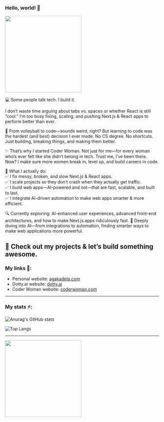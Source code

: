 ### Hello, world! 👋

[<img src="https://user-images.githubusercontent.com/14938482/173395971-707d0d64-ca9d-4c34-9f08-df2a80c229fd.png" width="250" />](https://agakadela.com)

💻 Some people talk tech. I build it.

I don’t waste time arguing about tabs vs. spaces or whether React is still “cool.” I’m too busy fixing, scaling, and pushing Next.js & React apps to perform better than ever.

🏐 From volleyball to code—sounds weird, right? But learning to code was the hardest (and best) decision I ever made. No CS degree. No shortcuts. Just building, breaking things, and making them better.

✨ That’s why I started Coder Woman. Not just for me—for every woman who’s ever felt like she didn’t belong in tech. Trust me, I’ve been there. Now? I make sure more women break in, level up, and build careers in code.

🚀 What I actually do:  
✅ I fix messy, broken, and slow Next.js & React apps.  
✅ I scale projects so they don’t crash when they actually get traffic.  
✅ I build web apps—AI-powered and not—that are fast, scalable, and built to last.  
✅ I integrate AI-driven automation to make web apps smarter & more efficient.

🔍 Currently exploring: AI-enhanced user experiences, advanced front-end architectures, and how to make Next.js apps ridiculously fast.
🧠 Deeply diving into AI—from integrations to automation, finding smarter ways to make web applications more powerful.

👀 Check out my projects & let’s build something awesome.
---
### My links 🔗:
- Personal website: [agakadela.com](https://agakadela.com)
- Dotty.ai website: [dotty.ai](https://dotty.ai)
- Coder Woman website: [coderwoman.com](https://coderwoman.com)
---
### My stats ⚡️:
  
![Anurag's GitHub stats](https://github-readme-stats-sigma-five.vercel.app/api?username=agakadela&show_icons=true&theme=radical&count_private=true)

![Top Langs](https://github-readme-stats-sigma-five.vercel.app/api/top-langs/?username=agakadela&layout=compact&theme=radical)

---
[<img src="https://user-images.githubusercontent.com/14938482/151793615-1fbb3818-fa19-4cd8-bf1e-74b1b9ea1e31.png" width="250" />](https://coderwoman.com)
